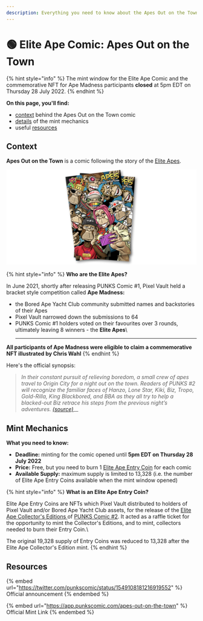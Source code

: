 ```yaml
---
description: Everything you need to know about the Apes Out on the Town comic
---
```


# 🟢 Elite Ape Comic: Apes Out on the Town

{% hint style="info" %}
The mint window for the Elite Ape Comic and the commemorative NFT for Ape Madness participants **closed** at 5pm EDT on Thursday 28 July 2022.
{% endhint %}

**On this page, you'll find:**

* [context](elite-ape-comic.md#context) behind the Apes Out on the Town comic
* [details](elite-ape-comic.md#gamification) of the mint mechanics
* useful [resources](elite-ape-comic.md#further-reading)

## Context

**Apes Out on the Town** is a comic following the story of the [Elite Apes](../../learn/gamification/punks/comic2.md#elite-apes).&#x20;

![](<../../.gitbook/assets/Apes Out on the Town - Cover>)

{% hint style="info" %}
**Who are the Elite Apes?**

In June 2021, shortly after releasing PUNKS Comic #1, Pixel Vault held a bracket style competition called **Ape Madness:**

* the Bored Ape Yacht Club community submitted names and backstories of their Apes
* Pixel Vault narrowed down the submissions to 64
* PUNKS Comic #1 holders voted on their favourites over 3 rounds, ultimately leaving 8 winners - the **Elite Apes**\
  ****

**All participants of Ape Madness were eligible to claim a commemorative NFT illustrated by Chris Wahl**
{% endhint %}

Here's the official synopsis:

> _In their constant pursuit of relieving boredom, a small crew of apes travel to Origin City for a night out on the town. Readers of PUNKS #2 will recognize the familiar faces of Hanzo, Lone Star, Kiki, Biz, Tropo, Gold-Rilla, King Blackbored, and BBA as they all try to help a blacked-out Biz retrace his steps from the previous night’s adventures._ [_(source)_](https://app.punkscomic.com/apes-out-on-the-town)__

## Mint Mechanics

**What you need to know:**

* **Deadline:** minting for the comic opened until **5pm EDT on Thursday 28 July 2022**
* **Price:** Free, but you need to burn 1 [Elite Ape Entry Coin](../../learn/gamification/punks/comic2.md#elite-ape-entry-coins) for each comic
* **Available Supply:** maximum supply is limited to 13,328 (i.e. the number of Elite Ape Entry Coins available when the mint window opened)

{% hint style="info" %}
**What is an Elite Ape Entry Coin?**

Elite Ape Entry Coins are NFTs which Pixel Vault distributed to holders of Pixel Vault and/or Bored Ape Yacht Club assets, for the release of the [Elite Ape Collector's Editions ](../../learn/gamification/punks/comic2.md)of [PUNKS Comic #2](../../learn/ecosystem/punks/punks-comic/#2). It acted as a raffle ticket for the opportunity to mint the Collector's Editions, and to mint, collectors needed to burn their Entry Coin.\


The original 19,328 supply of Entry Coins was reduced to 13,328 after the Elite Ape Collector's Edition mint.
{% endhint %}

## Resources

{% embed url="https://twitter.com/punkscomic/status/1549108181216919552" %}
Official announcement
{% endembed %}

{% embed url="https://app.punkscomic.com/apes-out-on-the-town" %}
Official Mint Link
{% endembed %}
